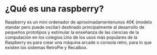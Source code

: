# ¿Qué es una raspberry?
Raspberry es un mini ordenador de aproximadamentenunos 40€ (modelo standar pero puede oscilar) destinado principalmente al desarrollo de pequeños prototipos y estimular la enseñanza de las ciencias de la computación en los colegios.Uno de los usos más populares de la Raspberry es para crear una máquina arcade o consola retro, para lo que existen los sistemas RetroPie y Recalbox.
